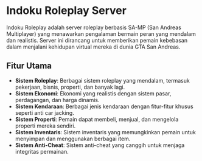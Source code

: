 # Indoku Roleplay Server

Indoku Roleplay adalah server roleplay berbasis SA-MP (San Andreas Multiplayer) yang menawarkan pengalaman bermain peran yang mendalam dan realistis. Server ini dirancang untuk memberikan pemain kebebasan dalam menjalani kehidupan virtual mereka di dunia GTA San Andreas.

## Fitur Utama

- **Sistem Roleplay**: Berbagai sistem roleplay yang mendalam, termasuk pekerjaan, bisnis, properti, dan banyak lagi.
- **Sistem Ekonomi**: Ekonomi yang realistis dengan sistem pasar, perdagangan, dan harga dinamis.
- **Sistem Kendaraan**: Berbagai jenis kendaraan dengan fitur-fitur khusus seperti anti car jacking.
- **Sistem Properti**: Pemain dapat membeli, menjual, dan mengelola properti mereka sendiri.
- **Sistem Inventaris**: Sistem inventaris yang memungkinkan pemain untuk menyimpan dan menggunakan berbagai item.
- **Sistem Anti-Cheat**: Sistem anti-cheat yang canggih untuk menjaga integritas permainan.

